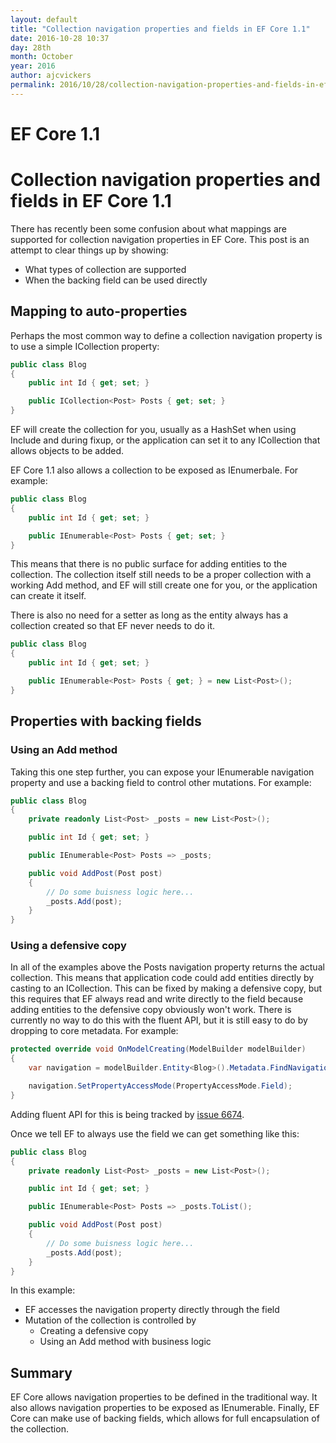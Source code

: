 ```yaml
---
layout: default
title: "Collection navigation properties and fields in EF Core 1.1"
date: 2016-10-28 10:37
day: 28th
month: October
year: 2016
author: ajcvickers
permalink: 2016/10/28/collection-navigation-properties-and-fields-in-ef-core-1-1/
---
```


# EF Core 1.1
# Collection navigation properties and fields in EF Core 1.1

There has recently been some confusion about what mappings are supported for collection navigation properties in EF Core. This post is an attempt to clear things up by showing:

<ul>
<li>What types of collection are supported</li>
<li>When the backing field can be used directly</li>
</ul>



<h2>Mapping to auto-properties</h2>

Perhaps the most common way to define a collection navigation property is to use a simple ICollection<T> property:

``` c#
public class Blog
{
    public int Id { get; set; }

    public ICollection<Post> Posts { get; set; }
}
```

EF will create the collection for you, usually as a HashSet<T> when using Include and during fixup, or the application can set it to any ICollection<T> that allows objects to be added.

EF Core 1.1 also allows a collection to be exposed as IEnumerbale<T>. For example:

``` c#
public class Blog
{
    public int Id { get; set; }

    public IEnumerable<Post> Posts { get; set; }
}
```

This means that there is no public surface for adding entities to the collection. The collection itself still needs to be a proper collection with a working Add method, and EF will still create one for you, or the application can create it itself.

There is also no need for a setter as long as the entity always has a collection created so that EF never needs to do it.

``` c#
public class Blog
{
    public int Id { get; set; }

    public IEnumerable<Post> Posts { get; } = new List<Post>();
}
```

<h2>Properties with backing fields</h2>

<h3>Using an Add method</h3>

Taking this one step further, you can expose your IEnumerable<T> navigation property and use a backing field to control other mutations. For example:

``` c#
public class Blog
{
    private readonly List<Post> _posts = new List<Post>();

    public int Id { get; set; }

    public IEnumerable<Post> Posts => _posts;

    public void AddPost(Post post)
    {
        // Do some buisness logic here...
        _posts.Add(post);
    }
}
```

<h3>Using a defensive copy</h3>

In all of the examples above the Posts navigation property returns the actual collection. This means that application code could add entities directly by casting to an ICollection<T>. This can be fixed by making a defensive copy, but this requires that EF always read and write directly to the field because adding entities to the defensive copy obviously won't work. There is currently no way to do this with the fluent API, but it is still easy to do by dropping to core metadata. For example:

``` c#
protected override void OnModelCreating(ModelBuilder modelBuilder)
{
    var navigation = modelBuilder.Entity<Blog>().Metadata.FindNavigation(nameof(Blog.Posts));

    navigation.SetPropertyAccessMode(PropertyAccessMode.Field);
}
```

Adding fluent API for this is being tracked by <a href="https://github.com/aspnet/EntityFramework/issues/6674">issue 6674</a>.

Once we tell EF to always use the field we can get something like this:

``` c#
public class Blog
{
    private readonly List<Post> _posts = new List<Post>();

    public int Id { get; set; }

    public IEnumerable<Post> Posts => _posts.ToList();

    public void AddPost(Post post)
    {
        // Do some buisness logic here...
        _posts.Add(post);
    }
}
```

In this example:

<ul>
<li>EF accesses the navigation property directly through the field</li>
<li>Mutation of the collection is controlled by

<ul>
<li>Creating a defensive copy</li>
<li>Using an Add method with business logic</li>
</ul></li>
</ul>

<h2>Summary</h2>

EF Core allows navigation properties to be defined in the traditional way. It also allows navigation properties to be exposed as IEnumerable<T>. Finally, EF Core can make use of backing fields, which allows for full encapsulation of the collection.
